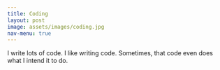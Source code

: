 ```yaml
---
title: Coding
layout: post
image: assets/images/coding.jpg
nav-menu: true
---
```

I write lots of code. I like writing code. Sometimes, that code even does what
I intend it to do.
